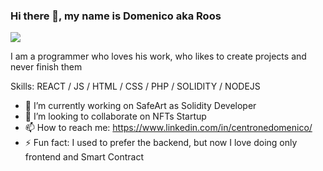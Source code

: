 ### Hi there 👋, my name is Domenico aka Roos
![](https://miro.medium.com/max/880/1*KhxTw-tTuNN8hhmbF3uzVw.png)

I am a programmer who loves his work, who likes to create projects and never finish them

Skills:  REACT / JS / HTML / CSS / PHP / SOLIDITY / NODEJS

- 🔭 I’m currently working on SafeArt as Solidity Developer 
- 👯 I’m looking to collaborate on NFTs Startup  
- 📫 How to reach me: https://www.linkedin.com/in/centronedomenico/ 
- ⚡ Fun fact: I used to prefer the backend, but now I love doing only frontend and Smart Contract

